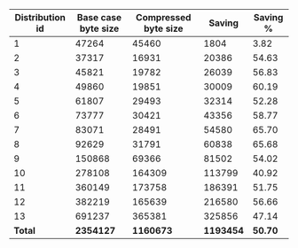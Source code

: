 | Distribution id | Base case byte size | Compressed byte size | Saving | Saving % |
| -------- | -------- | -------- | -------- | -------- |
| 1 | 47264 | 45460 | 1804 | 3.82 |
| 2 | 37317 | 16931 | 20386 | 54.63 |
| 3 | 45821 | 19782 | 26039 | 56.83 |
| 4 | 49860 | 19851 | 30009 | 60.19 |
| 5 | 61807 | 29493 | 32314 | 52.28 |
| 6 | 73777 | 30421 | 43356 | 58.77 |
| 7 | 83071 | 28491 | 54580 | 65.70 |
| 8 | 92629 | 31791 | 60838 | 65.68 |
| 9 | 150868 | 69366 | 81502 | 54.02 |
| 10 | 278108 | 164309 | 113799 | 40.92 |
| 11 | 360149 | 173758 | 186391 | 51.75 |
| 12 | 382219 | 165639 | 216580 | 56.66 |
| 13 | 691237 | 365381 | 325856 | 47.14 |
| **Total** | **2354127** | **1160673** | **1193454** | **50.70** |